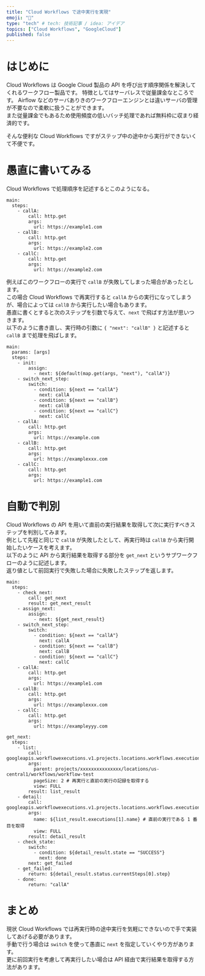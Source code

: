 ```yaml
---
title: "Cloud Workflows で途中実行を実現"
emoji: "🌊"
type: "tech" # tech: 技術記事 / idea: アイデア
topics: ["Cloud Workflows", "GoogleCloud"]
published: false
---
```


# はじめに
Cloud Workflows は Google Cloud 製品の API を呼び出す順序関係を解決してくれるワークフロー製品です。
特徴としてはサーバレスで従量課金なところです。
Airflow などのサーバありきのワークフローエンジンとは違いサーバの管理が不要なので柔軟に扱うことができます。  
また従量課金でもあるため使用頻度の低いバッチ処理であれば無料枠に収まり経済的です。

そんな便利な Cloud Workflows ですがステップ中の途中から実行ができないくて不便です。

# 愚直に書いてみる

Cloud Workflows で処理順序を記述するとこのようになる。

```
main:
  steps:
    - callA:
        call: http.get
        args:
          url: https://example1.com
    - callB:
        call: http.get
        args:
          url: https://example2.com
    - callC:
        call: http.get
        args:
          url: https://example2.com
```

例えばこのワークフローの実行で `callB` が失敗してしまった場合があったとします。  
この場合 Cloud Workflows で再実行すると `callA` からの実行になってしまうが、場合によっては `callB` から実行したい場合もあります。  
愚直に書くとすると次のステップを引数で与えて、`next` で飛ばす方法が思いつきます。  
以下のように書き直し、実行時の引数に `{ "next": "callB" }` と記述すると `callB` まで処理を飛ばします。

```
main:
  params: [args]
  steps:
    - init:
        assign:
          - next: ${default(map.get(args, "next"), "callA")}
    - switch_next_step:
        switch:
          - condition: ${next == "callA"}
            next: callA
          - condition: ${next == "callB"}
            next: callB
          - condition: ${next == "callC"}
            next: callC
    - callA:
        call: http.get
        args:
          url: https://example.com
    - callB:
        call: http.get
        args:
          url: https://examplexxx.com
    - callC:
        call: http.get
        args:
          url: https://example1.com
```

# 自動で判別

Cloud Workflows の API を用いて直前の実行結果を取得して次に実行すべきステップを判別してみます。  
例として先程と同じで `callB` が失敗したとして、再実行時は `callB` から実行開始したいケースを考えます。  
以下のように API から実行結果を取得する部分を `get_next` というサブワークフローのように記述します。  
返り値として前回実行で失敗した場合に失敗したステップを返します。  

```
main:
  steps:
    - check_next:
        call: get_next
        result: get_next_result
    - assign_next:
        assign:
          - next: ${get_next_result}
    - switch_next_step:
        switch:
          - condition: ${next == "callA"}
            next: callA
          - condition: ${next == "callB"}
            next: callB
          - condition: ${next == "callC"}
            next: callC
    - callA:
        call: http.get
        args:
          url: https://example1.com
    - callB:
        call: http.get
        args:
          url: https://examplexxx.com
    - callC:
        call: http.get
        args:
          url: https://exampleyyy.com

get_next:
  steps:
    - list:
        call: googleapis.workflowexecutions.v1.projects.locations.workflows.executions.list
        args:
          parent: projects/xxxxxxxxxxxxxxx/locations/us-central1/workflows/workflow-test
          pageSize: 2 # 再実行と直前の実行の記録を取得する
          view: FULL
        result: list_result
    - detail:
        call: googleapis.workflowexecutions.v1.projects.locations.workflows.executions.get
        args:
          name: ${list_result.executions[1].name} # 直前の実行である 1 番目を取得
          view: FULL
        result: detail_result
    - check_state:
        switch:
          - condition: ${detail_result.state == "SUCCESS"}
            next: done
        next: get_failed
    - get_failed:
        return: ${detail_result.status.currentSteps[0].step}
    - done:
        return: "callA"
```

# まとめ

現状 Cloud Workflows では再実行時の途中実行を気軽にできないので手で実装してあげる必要があります。  
手動で行う場合は `switch` を使って愚直に `next` を指定していくやり方があります。  
更に前回実行を考慮して再実行したい場合は API 経由で実行結果を取得する方法があります。  
